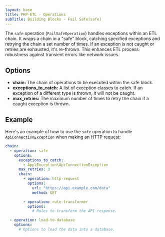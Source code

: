 ```yaml
---
layout: base
title: PHP-ETL - Operations
subTitle: Building Blocks - Fail Safe(safe)
---
```


The `safe` operation (`FailSafeOperation`) handles exceptions within an ETL chain. It wraps a chain in a "safe" block, catching specified exceptions and retrying the chain a set number of times. If an exception is not caught or retries are exhausted, it's re-thrown. This enhances ETL process robustness against transient errors like network issues.

## Options

- **chain:** The chain of operations to be executed within the safe block.
- **exceptions_to_catch:** A list of exception classes to catch. If an exception of a different type is thrown, it will not be caught.
- **max_retries:** The maximum number of times to retry the chain if a caught exception is thrown.

## Example

Here's an example of how to use the `safe` operation to handle `ApiConnectionException` when making an HTTP request:

```yaml
chain:
  - operation: safe
    options:
      exceptions_to_catch:
        - App\Exception\ApiConnectionException
      max_retries: 3
      chain:
        - operation: http-request
          options:
            url: "https://api.example.com/data"
            method: GET

        - operation: rule-transformer
          options:
            # Rules to transform the API response.

  - operation: load-to-database
    options:
      # Options to load the data into a database.
```